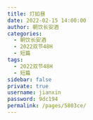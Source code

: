 ```yaml
---
title: 灯如昼
date: 2022-02-15 14:00:00
author: 朝饮长安酒
categories: 
  - 朝饮长安酒
  - 2022双节48H
  - 短篇
tags: 
  - 2022双节48H
  - 短篇
sidebar: false
private: true
username: jianxin
password: 9dc194
permalink: /pages/5803ce/
---
```


